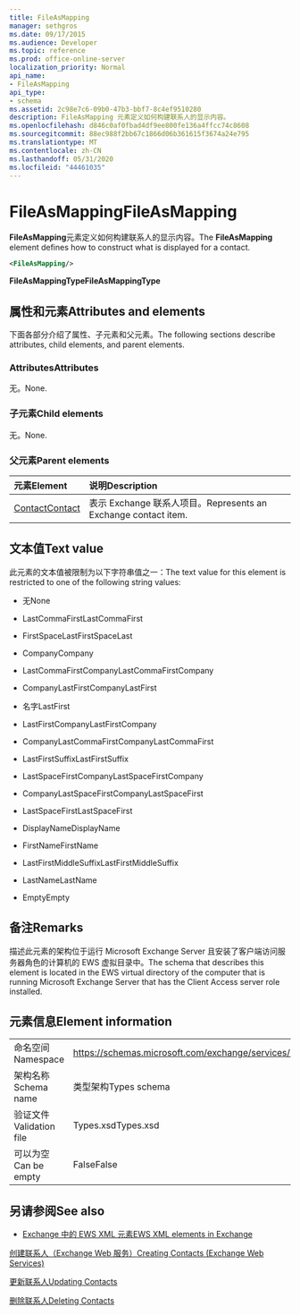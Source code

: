 ```yaml
---
title: FileAsMapping
manager: sethgros
ms.date: 09/17/2015
ms.audience: Developer
ms.topic: reference
ms.prod: office-online-server
localization_priority: Normal
api_name:
- FileAsMapping
api_type:
- schema
ms.assetid: 2c98e7c6-09b0-47b3-bbf7-8c4ef9510280
description: FileAsMapping 元素定义如何构建联系人的显示内容。
ms.openlocfilehash: d846c0af0fbad4df9ee800fe136a4ffcc74c8608
ms.sourcegitcommit: 88ec988f2bb67c1866d06b361615f3674a24e795
ms.translationtype: MT
ms.contentlocale: zh-CN
ms.lasthandoff: 05/31/2020
ms.locfileid: "44461035"
---
```

# <a name="fileasmapping"></a><span data-ttu-id="f1317-103">FileAsMapping</span><span class="sxs-lookup"><span data-stu-id="f1317-103">FileAsMapping</span></span>

<span data-ttu-id="f1317-104">**FileAsMapping**元素定义如何构建联系人的显示内容。</span><span class="sxs-lookup"><span data-stu-id="f1317-104">The **FileAsMapping** element defines how to construct what is displayed for a contact.</span></span> 
  
```xml
<FileAsMapping/>
```

 <span data-ttu-id="f1317-105">**FileAsMappingType**</span><span class="sxs-lookup"><span data-stu-id="f1317-105">**FileAsMappingType**</span></span>
## <a name="attributes-and-elements"></a><span data-ttu-id="f1317-106">属性和元素</span><span class="sxs-lookup"><span data-stu-id="f1317-106">Attributes and elements</span></span>

<span data-ttu-id="f1317-107">下面各部分介绍了属性、子元素和父元素。</span><span class="sxs-lookup"><span data-stu-id="f1317-107">The following sections describe attributes, child elements, and parent elements.</span></span>
  
### <a name="attributes"></a><span data-ttu-id="f1317-108">Attributes</span><span class="sxs-lookup"><span data-stu-id="f1317-108">Attributes</span></span>

<span data-ttu-id="f1317-109">无。</span><span class="sxs-lookup"><span data-stu-id="f1317-109">None.</span></span>
  
### <a name="child-elements"></a><span data-ttu-id="f1317-110">子元素</span><span class="sxs-lookup"><span data-stu-id="f1317-110">Child elements</span></span>

<span data-ttu-id="f1317-111">无。</span><span class="sxs-lookup"><span data-stu-id="f1317-111">None.</span></span>
  
### <a name="parent-elements"></a><span data-ttu-id="f1317-112">父元素</span><span class="sxs-lookup"><span data-stu-id="f1317-112">Parent elements</span></span>

|<span data-ttu-id="f1317-113">**元素**</span><span class="sxs-lookup"><span data-stu-id="f1317-113">**Element**</span></span>|<span data-ttu-id="f1317-114">**说明**</span><span class="sxs-lookup"><span data-stu-id="f1317-114">**Description**</span></span>|
|:-----|:-----|
|[<span data-ttu-id="f1317-115">Contact</span><span class="sxs-lookup"><span data-stu-id="f1317-115">Contact</span></span>](contact.md) <br/> |<span data-ttu-id="f1317-116">表示 Exchange 联系人项目。</span><span class="sxs-lookup"><span data-stu-id="f1317-116">Represents an Exchange contact item.</span></span>  <br/> |
   
## <a name="text-value"></a><span data-ttu-id="f1317-117">文本值</span><span class="sxs-lookup"><span data-stu-id="f1317-117">Text value</span></span>

<span data-ttu-id="f1317-118">此元素的文本值被限制为以下字符串值之一：</span><span class="sxs-lookup"><span data-stu-id="f1317-118">The text value for this element is restricted to one of the following string values:</span></span>
  
- <span data-ttu-id="f1317-119">无</span><span class="sxs-lookup"><span data-stu-id="f1317-119">None</span></span>
    
- <span data-ttu-id="f1317-120">LastCommaFirst</span><span class="sxs-lookup"><span data-stu-id="f1317-120">LastCommaFirst</span></span>
    
- <span data-ttu-id="f1317-121">FirstSpaceLast</span><span class="sxs-lookup"><span data-stu-id="f1317-121">FirstSpaceLast</span></span>
    
- <span data-ttu-id="f1317-122">Company</span><span class="sxs-lookup"><span data-stu-id="f1317-122">Company</span></span>
    
- <span data-ttu-id="f1317-123">LastCommaFirstCompany</span><span class="sxs-lookup"><span data-stu-id="f1317-123">LastCommaFirstCompany</span></span>
    
- <span data-ttu-id="f1317-124">CompanyLastFirst</span><span class="sxs-lookup"><span data-stu-id="f1317-124">CompanyLastFirst</span></span>
    
- <span data-ttu-id="f1317-125">名字</span><span class="sxs-lookup"><span data-stu-id="f1317-125">LastFirst</span></span>
    
- <span data-ttu-id="f1317-126">LastFirstCompany</span><span class="sxs-lookup"><span data-stu-id="f1317-126">LastFirstCompany</span></span>
    
- <span data-ttu-id="f1317-127">CompanyLastCommaFirst</span><span class="sxs-lookup"><span data-stu-id="f1317-127">CompanyLastCommaFirst</span></span>
    
- <span data-ttu-id="f1317-128">LastFirstSuffix</span><span class="sxs-lookup"><span data-stu-id="f1317-128">LastFirstSuffix</span></span>
    
- <span data-ttu-id="f1317-129">LastSpaceFirstCompany</span><span class="sxs-lookup"><span data-stu-id="f1317-129">LastSpaceFirstCompany</span></span>
    
- <span data-ttu-id="f1317-130">CompanyLastSpaceFirst</span><span class="sxs-lookup"><span data-stu-id="f1317-130">CompanyLastSpaceFirst</span></span>
    
- <span data-ttu-id="f1317-131">LastSpaceFirst</span><span class="sxs-lookup"><span data-stu-id="f1317-131">LastSpaceFirst</span></span>
    
- <span data-ttu-id="f1317-132">DisplayName</span><span class="sxs-lookup"><span data-stu-id="f1317-132">DisplayName</span></span>
    
- <span data-ttu-id="f1317-133">FirstName</span><span class="sxs-lookup"><span data-stu-id="f1317-133">FirstName</span></span>
    
- <span data-ttu-id="f1317-134">LastFirstMiddleSuffix</span><span class="sxs-lookup"><span data-stu-id="f1317-134">LastFirstMiddleSuffix</span></span>
    
- <span data-ttu-id="f1317-135">LastName</span><span class="sxs-lookup"><span data-stu-id="f1317-135">LastName</span></span>
    
- <span data-ttu-id="f1317-136">Empty</span><span class="sxs-lookup"><span data-stu-id="f1317-136">Empty</span></span>
    
## <a name="remarks"></a><span data-ttu-id="f1317-137">备注</span><span class="sxs-lookup"><span data-stu-id="f1317-137">Remarks</span></span>

<span data-ttu-id="f1317-138">描述此元素的架构位于运行 Microsoft Exchange Server 且安装了客户端访问服务器角色的计算机的 EWS 虚拟目录中。</span><span class="sxs-lookup"><span data-stu-id="f1317-138">The schema that describes this element is located in the EWS virtual directory of the computer that is running Microsoft Exchange Server that has the Client Access server role installed.</span></span>
  
## <a name="element-information"></a><span data-ttu-id="f1317-139">元素信息</span><span class="sxs-lookup"><span data-stu-id="f1317-139">Element information</span></span>

|||
|:-----|:-----|
|<span data-ttu-id="f1317-140">命名空间</span><span class="sxs-lookup"><span data-stu-id="f1317-140">Namespace</span></span>  <br/> |https://schemas.microsoft.com/exchange/services/2006/types  <br/> |
|<span data-ttu-id="f1317-141">架构名称</span><span class="sxs-lookup"><span data-stu-id="f1317-141">Schema name</span></span>  <br/> |<span data-ttu-id="f1317-142">类型架构</span><span class="sxs-lookup"><span data-stu-id="f1317-142">Types schema</span></span>  <br/> |
|<span data-ttu-id="f1317-143">验证文件</span><span class="sxs-lookup"><span data-stu-id="f1317-143">Validation file</span></span>  <br/> |<span data-ttu-id="f1317-144">Types.xsd</span><span class="sxs-lookup"><span data-stu-id="f1317-144">Types.xsd</span></span>  <br/> |
|<span data-ttu-id="f1317-145">可以为空</span><span class="sxs-lookup"><span data-stu-id="f1317-145">Can be empty</span></span>  <br/> |<span data-ttu-id="f1317-146">False</span><span class="sxs-lookup"><span data-stu-id="f1317-146">False</span></span>  <br/> |
   
## <a name="see-also"></a><span data-ttu-id="f1317-147">另请参阅</span><span class="sxs-lookup"><span data-stu-id="f1317-147">See also</span></span>



- [<span data-ttu-id="f1317-148">Exchange 中的 EWS XML 元素</span><span class="sxs-lookup"><span data-stu-id="f1317-148">EWS XML elements in Exchange</span></span>](ews-xml-elements-in-exchange.md)


[<span data-ttu-id="f1317-149">创建联系人（Exchange Web 服务）</span><span class="sxs-lookup"><span data-stu-id="f1317-149">Creating Contacts (Exchange Web Services)</span></span>](https://msdn.microsoft.com/library/4845917e-70d1-481c-bbd7-011ec6571789%28Office.15%29.aspx)
  
[<span data-ttu-id="f1317-150">更新联系人</span><span class="sxs-lookup"><span data-stu-id="f1317-150">Updating Contacts</span></span>](https://msdn.microsoft.com/library/9a865953-b94a-4229-b632-2dee433314be%28Office.15%29.aspx)
  
[<span data-ttu-id="f1317-151">删除联系人</span><span class="sxs-lookup"><span data-stu-id="f1317-151">Deleting Contacts</span></span>](https://msdn.microsoft.com/library/fcc3dc84-cd3e-455e-a1a7-ae6921c9b588%28Office.15%29.aspx)

